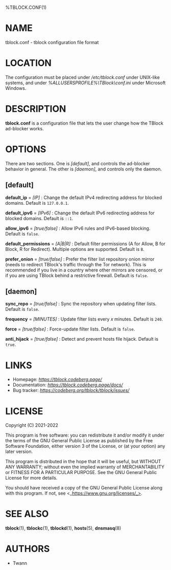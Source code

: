 %TBLOCK.CONF(1)

# NAME

tblock.conf - tblock configuration file format

# LOCATION

The configuration must be placed under _/etc/tblock.conf_ under UNIX-like systems, and under _%ALLUSERSPROFILE%\\TBlock\\conf.ini_ under Microsoft Windows.

# DESCRIPTION

**tblock.conf** is a configuration file that lets the user change how the TBlock ad-blocker works.

# OPTIONS

There are two sections. One is _[default]_, and controls the ad-blocker behavior in general. The other is _[daemon]_, and controls only the daemon.

## [default]

**default_ip** = _[IP]_
: Change the default IPv4 redirecting address for blocked domains. Default is `127.0.0.1`.

**default_ipv6** = _[IPv6]_
: Change the default IPv6 redirecting address for blocked domains. Default is `::1`.

**allow_ipv6** = _[true/false]_
: Allow IPv6 rules and IPv6-based blocking. Default is `false`.

**default_permissions** = _[A|B|R]_
: Default filter permissions (A for Allow, B for Block, R for Redirect). Multiple options are supported. Default is `B`.

**prefer_onion** = _[true/false]_
: Prefer the filter list repository onion mirror (needs to redirect TBlock's traffic through the Tor network). This is recommended if you live in a country where other mirrors are censored, or if you are using TBlock behind a restrictive firewall. Default is `false`.

## [daemon]

**sync_repo** = _[true/false]_
: Sync the repository when updating filter lists. Default is `false`.

**frequency** = _[MINUTES]_
: Update filter lists every _x_ minutes. Default is `240`.

**force** = _[true/false]_
: Force-update filter lists. Default is `false`.

**anti_hijack** = _[true/false]_
: Detect and prevent hosts file hijack. Default is `true`.

# LINKS

- Homepage: _https://tblock.codeberg.page/_
- Documentation: _https://tblock.codeberg.page/docs/_
- Bug tracker: _https://codeberg.org/tblock/tblock/issues/_

# LICENSE

Copyright (C) 2021-2022

This program is free software: you can redistribute it and/or modify
it under the terms of the GNU General Public License as published by
the Free Software Foundation, either version 3 of the License, or
(at your option) any later version.

This program is distributed in the hope that it will be useful,
but WITHOUT ANY WARRANTY; without even the implied warranty of
MERCHANTABILITY or FITNESS FOR A PARTICULAR PURPOSE.  See the
GNU General Public License for more details.

You should have received a copy of the GNU General Public License
along with this program.  If not, see <_https://www.gnu.org/licenses/_>.

# SEE ALSO

**tblock**(1), **tblockc**(1), **tblockd**(1), **hosts**(5), **dnsmasq**(8)

# AUTHORS

- Twann
